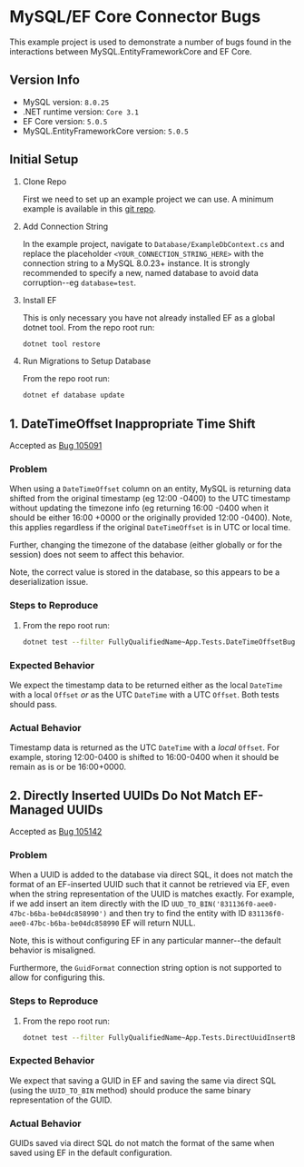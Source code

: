 # MySQL/EF Core Connector Bugs

This example project is used to demonstrate a number of bugs found in the interactions between MySQL.EntityFrameworkCore and EF Core.

## Version Info

- MySQL version: `8.0.25`
- .NET runtime version: `Core 3.1`
- EF Core version: `5.0.5`
- MySQL.EntityFrameworkCore version: `5.0.5`

## Initial Setup

1. Clone Repo

    First we need to set up an example project we can use. A minimum example is available in this [git repo](https://github.com/danielloganking/mysql-efcore-bugs).

2. Add Connection String

    In the example project, navigate to `Database/ExampleDbContext.cs` and replace the placeholder `<YOUR_CONNECTION_STRING_HERE>` with the connection string to a MySQL 8.0.23+ instance. It is strongly recommended to specify a new, named database to avoid data corruption--eg `database=test`.

3. Install EF

    This is only necessary you have not already installed EF as a global dotnet tool. From the repo root run:

    ```sh
    dotnet tool restore
    ```

4. Run Migrations to Setup Database

    From the repo root run:

    ```sh
    dotnet ef database update
    ```

## 1. DateTimeOffset Inappropriate Time Shift

Accepted as [Bug 105091](https://bugs.mysql.com/bug.php?id=105091)

### Problem

When using a `DateTimeOffset` column on an entity, MySQL is returning data shifted from the original timestamp (eg 12:00 -0400) to the UTC timestamp without updating the timezone info (eg returning 16:00 -0400 when it should be either 16:00 +0000 or the originally provided 12:00 -0400). Note, this applies regardless if the original `DateTimeOffset` is in UTC or local time.

Further, changing the timezone of the database (either globally or for the session) does not seem to affect this behavior.

Note, the correct value is stored in the database, so this appears to be a deserialization issue.

### Steps to Reproduce

1. From the repo root run:

    ```sh
    dotnet test --filter FullyQualifiedName~App.Tests.DateTimeOffsetBug
    ```

### Expected Behavior

We expect the timestamp data to be returned either as the local `DateTime` with a local `Offset` _or_ as the UTC `DateTime` with a UTC `Offset`. Both tests should pass.

### Actual Behavior

Timestamp data is returned as the UTC `DateTime` with a _local_ `Offset`. For example, storing 12:00-0400 is shifted to 16:00-0400 when it should be remain as is or be 16:00+0000.

## 2. Directly Inserted UUIDs Do Not Match EF-Managed UUIDs

Accepted as [Bug 105142](https://bugs.mysql.com/bug.php?id=105142)

### Problem

When a UUID is added to the database via direct SQL, it does not match the format of an EF-inserted UUID such that it cannot be retrieved via EF, even when the string representation of the UUID is matches exactly. For example, if we add insert an item directly with the ID `UUD_TO_BIN('831136f0-aee0-47bc-b6ba-be04dc858990')` and then try to find the entity with ID `831136f0-aee0-47bc-b6ba-be04dc858990` EF will return NULL.

Note, this is without configuring EF in any particular manner--the default behavior is misaligned.

Furthermore, the `GuidFormat` connection string option is not supported to allow for configuring this.

### Steps to Reproduce

1. From the repo root run:

    ```sh
    dotnet test --filter FullyQualifiedName~App.Tests.DirectUuidInsertBug
    ```

### Expected Behavior

We expect that saving a GUID in EF and saving the same via direct SQL (using the `UUID_TO_BIN` method) should produce the same binary representation of the GUID.

### Actual Behavior

GUIDs saved via direct SQL do not match the format of the same when saved using EF in the default configuration.
